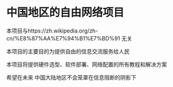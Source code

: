 # 中国地区的自由网络项目
本项目与https://zh.wikipedia.org/zh-cn/%E8%87%AA%E7%94%B1%E7%BD%91 无关

本项目的主要目的为提供自由的信息交流服务给人民

本项目将提供硬件选型、软件部署、网络配置的所有教程和解决方案

希望在未来 中国大陆地区不会笼罩在信息阻断的阴影下
